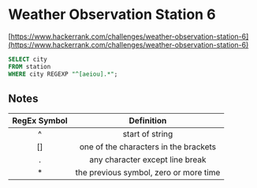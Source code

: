 # Weather Observation Station 6

[https://www.hackerrank.com/challenges/weather-observation-station-6](https://www.hackerrank.com/challenges/weather-observation-station-6)

```sql
SELECT city
FROM station
WHERE city REGEXP "^[aeiou].*";
```

## Notes
| RegEx Symbol | Definition      |
|:------------:|:---------------:|
|      ^       | start of string |
|      []      | one of the characters in the brackets |
|      .       | any character except line break |
|      *       | the previous symbol, zero or more time |

